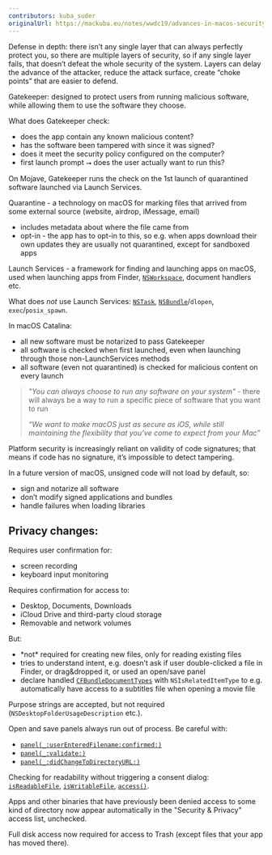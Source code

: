 ```yaml
---
contributors: kuba_suder
originalUrl: https://mackuba.eu/notes/wwdc19/advances-in-macos-security/
---
```


Defense in depth: there isn’t any single layer that can always perfectly protect you, so there are multiple layers of security, so if any single layer fails, that doesn’t defeat the whole security of the system. Layers can delay the advance of the attacker, reduce the attack surface, create “choke points” that are easier to defend.

Gatekeeper: designed to protect users from running malicious software, while allowing them to use the software they choose.

What does Gatekeeper check:

- does the app contain any known malicious content?
- has the software been tampered with since it was signed?
- does it meet the security policy configured on the computer?
- first launch prompt ⭢ does the user actually want to run this?

On Mojave, Gatekeeper runs the check on the 1st launch of quarantined software launched via Launch Services.

Quarantine - a technology on macOS for marking files that arrived from some external source (website, airdrop, iMessage, email)

- includes metadata about where the file came from
- opt-in - the app has to opt-in to this, so e.g. when apps download their own updates they are usually not quarantined, except for sandboxed apps

Launch Services - a framework for finding and launching apps on macOS, used when launching apps from Finder, [`NSWorkspace`](https://developer.apple.com/documentation/appkit/nsworkspace), document handlers etc.

What does _not_ use Launch Services: [`NSTask`](https://developer.apple.com/documentation/foundation/nstask), [`NSBundle`](https://developer.apple.com/documentation/foundation/nsbundle)/`dlopen`, `exec`/`posix_spawn`.

In macOS Catalina:

- all new software must be notarized to pass Gatekeeper
- all software is checked when first launched, even when launching through those non-LaunchServices methods
- all software (even not quarantined) is checked for malicious content on every launch

> *"_You can always choose to run any software on your system_"* - there will always be a way to run a specific piece of software that you want to run
>
> *“We want to make macOS just as secure as iOS, while still maintaining the flexibility that you’ve come to expect from your Mac”*

Platform security is increasingly reliant on validity of code signatures; that means if code has no signature, it’s impossible to detect tampering.

In a future version of macOS, unsigned code will not load by default, so:

- sign and notarize all software
- don’t modify signed applications and bundles
- handle failures when loading libraries


## Privacy changes:

Requires user confirmation for:

- screen recording
- keyboard input monitoring

Requires confirmation for access to:

- Desktop, Documents, Downloads
- iCloud Drive and third-party cloud storage
- Removable and network volumes

But:

- \*not\* required for creating new files, only for reading existing files
- tries to understand intent, e.g. doesn’t ask if user double-clicked a file in Finder, or drag&dropped it, or used an open/save panel
- declare handled [`CFBundleDocumentTypes`](https://developer.apple.com/library/archive/documentation/General/Reference/InfoPlistKeyReference/Articles/CoreFoundationKeys.html#//apple_ref/doc/uid/20001431-101685) with `NSIsRelatedItemType` to e.g. automatically have access to a subtitles file when opening a movie file

Purpose strings are accepted, but not required (`NSDesktopFolderUsageDescription` etc.).

Open and save panels always run out of process. Be careful with:

- [`panel(_:userEnteredFilename:confirmed:)`](https://developer.apple.com/documentation/appkit/nsopensavepaneldelegate/1524630-panel)
- [`panel(_:validate:)`](https://developer.apple.com/documentation/appkit/nsopensavepaneldelegate/1535141-panel)
- [`panel(_:didChangeToDirectoryURL:)`](https://developer.apple.com/documentation/appkit/nsopensavepaneldelegate/1527117-panel)

Checking for readability without triggering a consent dialog: [`isReadableFile`](https://developer.apple.com/documentation/foundation/filemanager/1418292-isreadablefile), [`isWritableFile`](https://developer.apple.com/documentation/foundation/filemanager/1416680-iswritablefile), [`access()`](https://developer.apple.com/library/archive/documentation/System/Conceptual/ManPages_iPhoneOS/man2/access.2.html).

Apps and other binaries that have previously been denied access to some kind of directory now appear automatically in the "Security & Privacy" access list, unchecked.

Full disk access now required for access to Trash (except files that your app has moved there).

